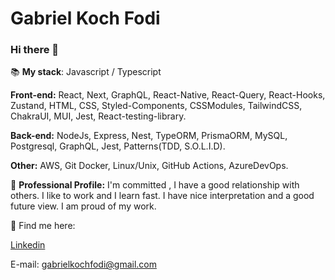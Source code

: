 # Gabriel Koch Fodi

### Hi there 👋
📚 **My stack**: Javascript / Typescript

**Front-end:** React, Next, GraphQL, React-Native, React-Query, React-Hooks, Zustand, HTML, CSS, Styled-Components, CSSModules, TailwindCSS, ChakraUI, MUI, Jest, React-testing-library.

**Back-end:** NodeJs, Express, Nest, TypeORM, PrismaORM, MySQL, Postgresql, GraphQL, Jest, Patterns(TDD, S.O.L.I.D).

**Other:** AWS, Git Docker, Linux/Unix, GitHub Actions, AzureDevOps.

🔭 **Professional Profile:** I'm committed , I have a good relationship with others. I like to work and I learn fast. I have nice interpretation and a good future view. I am proud of my work.

📧 Find me here:

[Linkedin](https://www.linkedin.com/in/gabriel-koch-fodi-36b12b8b/)

E-mail: gabrielkochfodi@gmail.com
